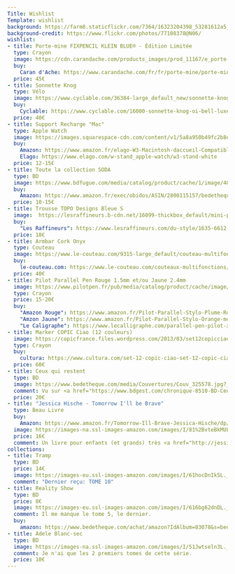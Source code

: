 ```yaml
---
Title: Wishlist
Template: wishlist
background: https://farm8.staticflickr.com/7364/16323204398_53281612a5_k.jpg
background-credit: https://www.flickr.com/photos/77108378@N06/
wishlist:
- title: Porte-mine FIXPENCIL KLEIN BLUE® - Édition Limitée
  type: Crayon
  image: https://cdn.carandache.com/products_images/prod_11167/e_porte-mine-fixpencil-klein-blue-edition-limitee-caran-d-ache-detail2-0.png
  buy: 
    Caran d'Ache: https://www.carandache.com/fr/fr/porte-mine/porte-mine-fixpencil-klein-blue-edition-limitee-p-11167.htm
  price: 45€
- title: Sonnette Knog
  type: Vélo
  image: https://www.cyclable.com/36384-large_default_new/sonnette-knog-oi-bell-luxe.jpg
  buy:
    Cyclable: https://www.cyclable.com/16000-sonnette-knog-oi-bell-luxe.html#/couleur-noir
  price: 40€
- title: Support Recharge "Mac"
  type: Apple Watch
  image: https://images.squarespace-cdn.com/content/v1/5a8a950b49fc2b8e07168a4b/1520455318386-T99PRYQHA99VHNV6X1MB/ke17ZwdGBToddI8pDm48kJUlZr2Ql5GtSKWrQpjur5t7gQa3H78H3Y0txjaiv_0fDoOvxcdMmMKkDsyUqMSsMWxHk725yiiHCCLfrh8O1z5QPOohDIaIeljMHgDF5CVlOqpeNLcJ80NK65_fV7S1UfNdxJhjhuaNor070w_QAc94zjGLGXCa1tSmDVMXf8RUVhMJRmnnhuU1v2M8fLFyJw/61xIR%2B5u%2BaL._SL1500_.jpg?format=750w
  buy: 
    Amazon: https://www.amazon.fr/elago-W3-Macintosh-daccueil-Compatible/dp/B01MYNE2BM/ref=sr_1_6?__mk_fr_FR=ÅMÅŽÕÑ&dchild=1&keywords=elago+watch&qid=1605095232&sr=8-6
    Elago: https://www.elago.com/w-stand_apple-watch/w3-stand-white
  price: 12-15€
- title: Toute la collection SODA
  type: BD
  image: https://www.bdfugue.com/media/catalog/product/cache/1/image/400x/17f82f742ffe127f42dca9de82fb58b1/9/7/9782800115153_1_75.JPG
  buy:
    Amazon: https://www.amazon.fr/exec/obidos/ASIN/2800115157/bedetheque-21
  price: 10-15€
- title: Trousse TOPO Designs Bleue S
  image:  https://lesraffineurs.b-cdn.net/16099-thickbox_default/mini-pochettes-topo-designs.jpg
  buy: 
    "Les Raffineurs": https://www.lesraffineurs.com/du-style/1635-6612-mini-pochettes-topo-designs.html#/1-taille-s/14-couleur-bleu
  price: 18€
- title: Armbar Cork Onyx
  type: Couteau
  image: https://www.le-couteau.com/9315-large_default/couteau-multifonction-gerber-armbar-cork-onyx.jpg
  buy: 
    le-couteau.com: https://www.le-couteau.com/couteaux-multifonctions/couteau-multifonction-gerber-armbar-cork-onyx-p-4942.html?search_query=armbar&results=3
  price: 40€
- title: Pilot Parallel Pen Rouge 1.5mm et/ou Jaune 2.4mm
  image: https://www.pilotpen.fr/pub/media/catalog/product/cache/image/1080x810/beff4985b56e3afdbeabfc89641a4582/4/9/4902505192364j1-4902505192364j1_zoom_01.jpg
  type: Crayon
  price: 15-20€
  buy:
    "Amazon Rouge": https://www.amazon.fr/Pilot-Parallel-Stylo-Plume-Rouge/dp/B003L1USQQ/ref=sr_1_1?__mk_fr_FR=ÅMÅŽÕÑ&dchild=1&keywords=parallel+pen+rouge&m=A1X6FK5RDHNB96&qid=1606211351&refinements=p_89%3APilot%2Cp_6%3AA1X6FK5RDHNB96&rnid=193648031&s=officeproduct&sr=1-1
    "Amzon Jaune": https://www.amazon.fr/Pilot-Parallel-Stylo-Orange-moyenne/dp/B003L24532/ref=sr_1_2?__mk_fr_FR=ÅMÅŽÕÑ&dchild=1&keywords=parallel+pen+jaune&m=A1X6FK5RDHNB96&qid=1606211412&refinements=p_89%3APilot%2Cp_6%3AA1X6FK5RDHNB96&rnid=193648031&s=officeproduct&sr=1-2
    "Le Caligraphe": https://www.lecalligraphe.com/parallel-pen-pilot-xml-360-1017.html
- title: Marker COPIC Ciao (12 couleurs)
  image: https://copicfrance.files.wordpress.com/2013/03/set12copicciao.jpg?w=1000&h=
  type: Crayon
  buy:
    cultura: https://www.cultura.com/set-12-copic-ciao-set-12-copic-ciao-4511338008249.html
  price: 60€
- title: Ceux qui restent
  type: BD
  image: https://www.bedetheque.com/media/Couvertures/Couv_325578.jpg?_ga=2.261378829.1898479248.1524202831-1635882462.1524202831
  comment: Vu sur <a href="https://www.bdgest.com/chronique-8510-BD-Ceux-qui-restent-Ceux-qui-restent.html">BDGest</a>
  price: 20€
- title: "Jessica Hische - Tomorrow I'll be Brave"
  type: Beau Livre
  buy:
    Amazon: https://www.amazon.fr/Tomorrow-Ill-Brave-Jessica-Hische/dp/1524787019/ref=sr_1_1?ie=UTF8&qid=1524034531&sr=8-1&keywords=Tomorrow+I%27ll+Be+Brave
  image: https://images-na.ssl-images-amazon.com/images/I/81%2BvteBkMUL.jpg
  price: 16€
  comment: Un livre pour enfants (et grands) très <a href="http://jessicahische.is/writing#brave">joliment illustré par Jessica Hische</a>
collections:
- title: Tramp
  type: BD
  price: 14€
  image: https://images-eu.ssl-images-amazon.com/images/I/61hocDnIk5L._SY346_.jpg
  comment: "Dernier reçu: TOME 10"
- title: Reality Show
  type: BD
  price: 8€
  image: https://images-eu.ssl-images-amazon.com/images/I/616bg62dnDL._SX260_.jpg
  comment: Il me manque le tome 5, le dernier.
  buy:
    amazon: https://www.bedetheque.com/achat/amazon?IdAlbum=83078&s=bedetheque&r=serie
- title: Adele Blanc-sec
  type: BD
  image: https://images-na.ssl-images-amazon.com/images/I/51Jwtseln3L._SX371_BO1,204,203,200_.jpg
  comment: Je n'ai que les 2 premiers tomes de cette série.
  price: 10€
---
```

